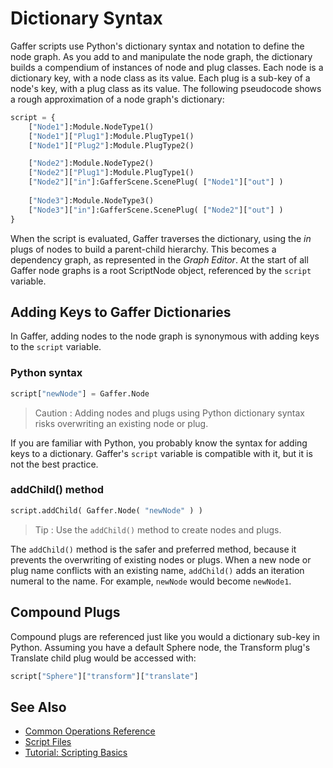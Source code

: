 # Dictionary Syntax #

Gaffer scripts use Python's dictionary syntax and notation to define the node graph. As you add to and manipulate the node graph, the dictionary builds a compendium of instances of node and plug classes. Each node is a dictionary key, with a node class as its value. Each plug is a sub-key of a node's key, with a plug class as its value. The following pseudocode shows a rough approximation of a node graph's dictionary:

```python
script = {
    ["Node1"]:Module.NodeType1()
    ["Node1"]["Plug1"]:Module.PlugType1()
    ["Node1"]["Plug2"]:Module.PlugType2()

    ["Node2"]:Module.NodeType2()
    ["Node2"]["Plug1"]:Module.PlugType1()
    ["Node2"]["in"]:GafferScene.ScenePlug( ["Node1"]["out"] )
    
    ["Node3"]:Module.NodeType3()
    ["Node3"]["in"]:GafferScene.ScenePlug( ["Node2"]["out"] )
}
```

When the script is evaluated, Gaffer traverses the dictionary, using the _in_ plugs of nodes to build a parent-child hierarchy. This becomes a dependency graph, as represented in the _Graph Editor_. At the start of all Gaffer node graphs is a root ScriptNode object, referenced by the `script` variable.


## Adding Keys to Gaffer Dictionaries ##

In Gaffer, adding nodes to the node graph is synonymous with adding keys to the `script` variable.


### Python syntax ###

```python
script["newNode"] = Gaffer.Node
```

> Caution :
> Adding nodes and plugs using Python dictionary syntax risks overwriting an existing node or plug.

If you are familiar with Python, you probably know the syntax for adding keys to a dictionary. Gaffer's `script` variable is compatible with it, but it is not the best practice.


### addChild() method ###

```python
script.addChild( Gaffer.Node( "newNode" ) )
```

> Tip :
> Use the `addChild()` method to create nodes and plugs.

The `addChild()` method is the safer and preferred method, because it prevents the overwriting of existing nodes or plugs. When a new node or plug name conflicts with an existing name, `addChild()`  adds an iteration numeral to the name. For example, `newNode` would become `newNode1`.


## Compound Plugs ##

Compound plugs are referenced just like you would a dictionary sub-key in Python. Assuming you have a default Sphere node, the Transform plug's Translate child plug would be accessed with:

```python
script["Sphere"]["transform"]["translate"]
```


## See Also ##

- [Common Operations Reference](../../Reference/ScriptingReference/CommonOperations/index.md)
- [Script Files](../ScriptFiles/index.md)
- [Tutorial: Scripting Basics](../../../Tutorials/Scripting/GettingStarted/index.md)
